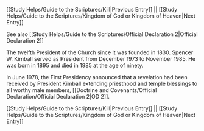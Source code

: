 [[Study Helps/Guide to the Scriptures/Kill|Previous Entry]]  ||  [[Study Helps/Guide to the Scriptures/Kingdom of God or Kingdom of Heaven|Next Entry]]

 See also [[Study Helps/Guide to the Scriptures/Official Declaration 2|Official Declaration 2]]

 The twelfth President of the Church since it was founded in 1830. Spencer W. Kimball served as President from December 1973 to November 1985. He was born in 1895 and died in 1985 at the age of ninety.

 In June 1978, the First Presidency announced that a revelation had been received by President Kimball extending priesthood and temple blessings to all worthy male members, [[Doctrine and Covenants/Official Declaration/Official Declaration 2|OD 2]].

[[Study Helps/Guide to the Scriptures/Kill|Previous Entry]]  ||  [[Study Helps/Guide to the Scriptures/Kingdom of God or Kingdom of Heaven|Next Entry]]